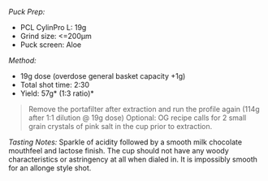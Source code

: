 *Puck Prep:*
- PCL CylinPro L: 19g
- Grind size: <=200µm
- Puck screen: Aloe


*Method:*
- 19g dose (overdose general basket capacity +1g)
- Total shot time: 2:30
- Yield: 57g* (1:3 ratio)*

> Remove the portafilter after extraction and run the profile again  (114g after 1:1 dilution @ 19g dose)
> Optional: OG recipe calls for 2 small grain crystals of pink salt in the cup prior to extraction.


*Tasting Notes:*
Sparkle of acidity followed by a smooth milk chocolate mouthfeel and lactose finish. The cup should not have any woody characteristics or astringency at all when dialed in. It is impossibly smooth for an allonge style shot.